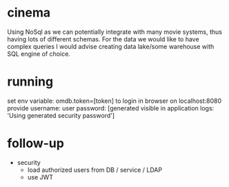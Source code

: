 # cinema
Using NoSql as we can potentially integrate with many movie systems, thus having lots of different schemas.
For the data we would like to have complex queries I would advise creating data lake/some warehouse with SQL engine of choice.

# running
set env variable: omdb.token=[token]
to login in browser on localhost:8080 provide 
username: user
password: [generated visible in application logs: 'Using generated security password']


# follow-up
* security
  * load authorized users from DB / service / LDAP
  * use JWT